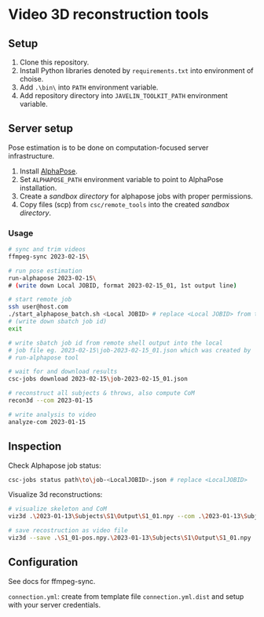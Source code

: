 # Video 3D reconstruction tools

## Setup

1. Clone this repository.
2. Install Python libraries denoted by `requirements.txt` into environment of choise.
3. Add `.\bin\` into `PATH` environment variable.
4. Add repository directory into `JAVELIN_TOOLKIT_PATH` environment variable.

## Server setup

Pose estimation is to be done on computation-focused server infrastructure.

1. Install [AlphaPose](https://github.com/MVIG-SJTU/AlphaPose/blob/master/docs/INSTALL.md).
2. Set `ALPHAPOSE_PATH` environment variable to point to AlphaPose installation.
3. Create a *sandbox directory* for alphapose jobs with proper permissions.
4. Copy files (scp) from `csc/remote_tools` into the created *sandbox directory*.

### Usage

```sh
# sync and trim videos
ffmpeg-sync 2023-02-15\

# run pose estimation
run-alphapose 2023-02-15\
# (write down Local JOBID, format 2023-02-15_01, 1st output line)

# start remote job
ssh user@host.com
./start_alphapose_batch.sh <Local JOBID> # replace <Local JOBID> from the previous phase
# (write down sbatch job id)
exit

# write sbatch job id from remote shell output into the local
# job file eg. 2023-02-15\job-2023-02-15_01.json which was created by
# run-alphapose tool

# wait for and download results
csc-jobs download 2023-02-15\job-2023-02-15_01.json

# reconstruct all subjects & throws, also compute CoM
recon3d --com 2023-01-15

# write analysis to video
analyze-com 2023-01-15
```

## Inspection

Check Alphapose job status:
```sh
csc-jobs status path\to\job-<LocalJOBID>.json # replace <LocalJOBID>
```

Visualize 3d reconstructions:
```sh
# visualize skeleton and CoM
viz3d .\2023-01-13\Subjects\S1\Output\S1_01.npy --com .\2023-01-13\Subjects\S1\Output\S1_01-com.npy

# save recostruction as video file
viz3d --save .\S1_01-pos.npy.\2023-01-13\Subjects\S1\Output\S1_01.npy
```

## Configuration

See docs for ffmpeg-sync.

`connection.yml`: create from template file `connection.yml.dist` and setup with your  server credentials.
